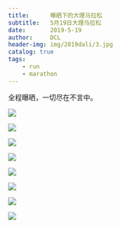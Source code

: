```yaml
---
title:      曝晒下的大理马拉松
subtitle:   5月19日大理马拉松
date:       2019-5-19
author:     DCL
header-img: img/2019dali/3.jpg
catalog: true
tags:
    - run
    - marathon
---
```


全程曝晒，一切尽在不言中。

![](http://daichunlei.com/img/2019dali/1.jpg)

![](http://daichunlei.com/img/2019dali/2.jpg)

![](http://daichunlei.com/img/2019dali/3.jpg)

![](http://daichunlei.com/img/2019dali/4.jpg)

![](http://daichunlei.com/img/2019dali/5.jpg)

![](http://daichunlei.com/img/2019dali/6.jpg)

![](http://daichunlei.com/img/2019dali/7.jpg)

![](http://daichunlei.com/img/2019dali/8.jpg)


